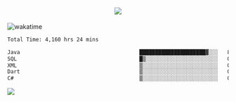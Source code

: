<h1 align="center">
  <img src="https://readme-typing-svg.herokuapp.com/?font=Righteous&size=35&center=true&vCenter=true&width=500&height=70&duration=4000&lines=Hi!+%F0%9F%91%8B+I%27m+Ali%20Osman!;" />
</h1>


![wakatime](https://wakatime.com/share/@aliosmanoktar/3a8ffe71-6da4-4964-913b-2f09afbe53bf.svg?cache=none)
<!--START_SECTION:waka-->

```txt
Total Time: 4,160 hrs 24 mins

Java                                      █████████████████████▓░░░   86.71 %
SQL                                       █▒░░░░░░░░░░░░░░░░░░░░░░░   05.18 %
XML                                       ▒░░░░░░░░░░░░░░░░░░░░░░░░   01.67 %
Dart                                      ▒░░░░░░░░░░░░░░░░░░░░░░░░   01.67 %
C#                                        ▒░░░░░░░░░░░░░░░░░░░░░░░░   00.88 %
```

<!--END_SECTION:waka-->

<img src="https://profile-counter.glitch.me/aliosmanoktar/count.svg" />

